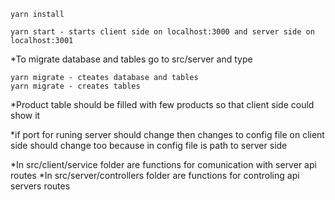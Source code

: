 ```
yarn install
```
```
yarn start - starts client side on localhost:3000 and server side on localhost:3001
```

*To migrate database and tables go to src/server and type
```
yarn migrate - cteates database and tables
yarn migrate - creates tables
```

*Product table should be filled with few products so that client side could show it

*if port for runing server should change then changes to config file on client side should change too because in config file is path to server side

*In src/client/service folder are functions for comunication with server api routes
*In src/server/controllers folder are functions for controling api servers routes
